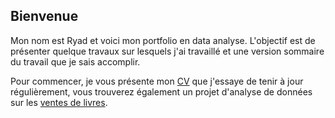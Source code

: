 ## Bienvenue

Mon nom est Ryad et voici mon portfolio en data analyse. L'objectif est de présenter quelque travaux sur lesquels j'ai travaillé et une version sommaire du travail que je sais accomplir.

Pour commencer, je vous présente mon [CV]() que j'essaye de tenir à jour régulièrement, vous trouverez également un projet d'analyse de données sur les [ventes de livres](/Project.md).
